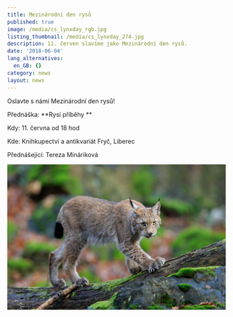 ```yaml
---
title: Mezinárodní den rysů
published: true
image: /media/cs_lynxday_rgb.jpg
listing_thumbnail: /media/cs_lynxday_274.jpg
description: 11. červen slavíme jako Mezinárodní den rysů.
date: '2018-06-04'
lang_alternatives:
  en_GB: {}
category: news
layout: news
---
```

Oslavte s námi Mezinárodní den rysů! 

Přednáška: **Rysí příběhy
**

Kdy: 11. června od 18 hod

Kde: Knihkupectví a antikvariát Fryč, Liberec

Přednášející: Tereza Mináriková

![](/media/rys_ondrej-prosicky_610.jpg)
